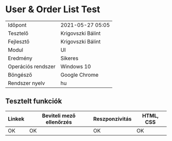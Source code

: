 # User & Order List Test


| | |
| -- | -- |
| Időpont | 2021-05-27 05:05 |
| Tesztelő | Krigovszki Bálint |
| Fejlesztő |Krigovszki Bálint|
| Modul | UI |
| Eredmény |Sikeres |
| Operációs rendszer | Windows 10 |
| Böngésző | Google Chrome |
| Rendszer nyelv | hu |


## Tesztelt funkciók


| Linkek | Beviteli mező ellenőrzés |Reszponzivitás|  HTML, CSS  
|--| --|--|--|
|OK| OK| OK | OK|
